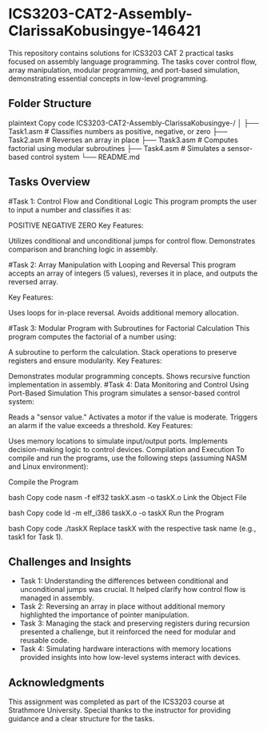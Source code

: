 # ICS3203-CAT2-Assembly-ClarissaKobusingye-146421
This repository contains solutions for ICS3203 CAT 2 practical tasks focused on assembly language programming. The tasks cover control flow, array manipulation, modular programming, and port-based simulation, demonstrating essential concepts in low-level programming.

## Folder Structure
plaintext
Copy code
ICS3203-CAT2-Assembly-ClarissaKobusingye-<YourAdmNumber>/
│
├── Task1.asm  # Classifies numbers as positive, negative, or zero
├── Task2.asm  # Reverses an array in place
├── Ttask3.asm  # Computes factorial using modular subroutines
├── Task4.asm  # Simulates a sensor-based control system
└── README.md

## Tasks Overview
#Task 1: Control Flow and Conditional Logic
This program prompts the user to input a number and classifies it as:

POSITIVE
NEGATIVE
ZERO
Key Features:

Utilizes conditional and unconditional jumps for control flow.
Demonstrates comparison and branching logic in assembly.

#Task 2: Array Manipulation with Looping and Reversal
This program accepts an array of integers (5 values), reverses it in place, and outputs the reversed array.

Key Features:

Uses loops for in-place reversal.
Avoids additional memory allocation.

#Task 3: Modular Program with Subroutines for Factorial Calculation
This program computes the factorial of a number using:

A subroutine to perform the calculation.
Stack operations to preserve registers and ensure modularity.
Key Features:

Demonstrates modular programming concepts.
Shows recursive function implementation in assembly.
#Task 4: Data Monitoring and Control Using Port-Based Simulation
This program simulates a sensor-based control system:

Reads a "sensor value."
Activates a motor if the value is moderate.
Triggers an alarm if the value exceeds a threshold.
Key Features:

Uses memory locations to simulate input/output ports.
Implements decision-making logic to control devices.
Compilation and Execution
To compile and run the programs, use the following steps (assuming NASM and Linux environment):

Compile the Program

bash
Copy code
nasm -f elf32 taskX.asm -o taskX.o
Link the Object File

bash
Copy code
ld -m elf_i386 taskX.o -o taskX
Run the Program

bash
Copy code
./taskX
Replace taskX with the respective task name (e.g., task1 for Task 1).

## Challenges and Insights
* Task 1: Understanding the differences between conditional and unconditional jumps was crucial. It helped clarify how control flow is managed in assembly.
* Task 2: Reversing an array in place without additional memory highlighted the importance of pointer manipulation.
* Task 3: Managing the stack and preserving registers during recursion presented a challenge, but it reinforced the need for modular and reusable code.
* Task 4: Simulating hardware interactions with memory locations provided insights into how low-level systems interact with devices.
## Acknowledgments
This assignment was completed as part of the ICS3203 course at Strathmore University. Special thanks to the instructor for providing guidance and a clear structure for the tasks.
